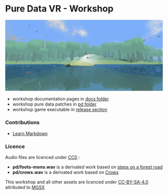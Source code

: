 # Pure Data VR - Workshop #

![openworld](docs/img/cover.png)

* workshop documentation pages in [docs folder](docs)
* workshop pure data patches in [pd folder](pd)
* workshop game executable in [release section](https://github.com/mgsx-dev/pd-vr-workshop/releases)

### Contributions

* [Learn Markdown](https://bitbucket.org/tutorials/markdowndemo)

### Licence

Audio files are licenced under [CC0](https://creativecommons.org/publicdomain/zero/1.0/) :

* **pd/foots-mono.wav** is a derivated work based on [steps on a forest road](https://freesound.org/people/Robinhood76/sounds/55690/) 
* **pd/crows.wav**  is a derivated work based on [Crows](https://freesound.org/people/Frankie01234/sounds/214869/)

This workshop and all other assets are licenced under [CC-BY-SA-4.0](https://creativecommons.org/licenses/by-sa/4.0/) attributed to [MGSX](http://www.mgsx.net/)